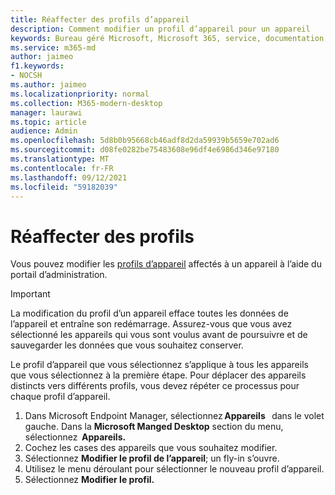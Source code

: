 ```yaml
---
title: Réaffecter des profils d’appareil
description: Comment modifier un profil d’appareil pour un appareil
keywords: Bureau géré Microsoft, Microsoft 365, service, documentation
ms.service: m365-md
author: jaimeo
f1.keywords:
- NOCSH
ms.author: jaimeo
ms.localizationpriority: normal
ms.collection: M365-modern-desktop
manager: laurawi
ms.topic: article
audience: Admin
ms.openlocfilehash: 5d8b0b95668cb46adf8d2da59939b5659e702ad6
ms.sourcegitcommit: d08fe0282be75483608e96df4e6986d346e97180
ms.translationtype: MT
ms.contentlocale: fr-FR
ms.lasthandoff: 09/12/2021
ms.locfileid: "59182039"
---
```

# <a name="reassign-profiles"></a>Réaffecter des profils

Vous pouvez modifier les [profils d’appareil](../service-description/profiles.md) affectés à un appareil à l’aide du portail d’administration.

> [!IMPORTANT]
> La modification du profil d’un appareil efface toutes les données de l’appareil et entraîne son redémarrage. Assurez-vous que vous avez sélectionné les appareils qui vous sont voulus avant de poursuivre et de sauvegarder les données que vous souhaitez conserver.

Le profil d’appareil que vous sélectionnez s’applique à tous les appareils que vous sélectionnez à la première étape. Pour déplacer des appareils distincts vers différents profils, vous devez répéter ce processus pour chaque profil d’appareil. 

1. Dans Microsoft Endpoint Manager, sélectionnez **Appareils**   dans le volet gauche. Dans la **Microsoft Manged Desktop** section du menu, sélectionnez  **Appareils.**  
2. Cochez les cases des appareils que vous souhaitez modifier. 
3. Sélectionnez **Modifier le profil de l’appareil**; un fly-in s’ouvre.
4. Utilisez le menu déroulant pour sélectionner le nouveau profil d’appareil.
5. Sélectionnez **Modifier le profil.**


